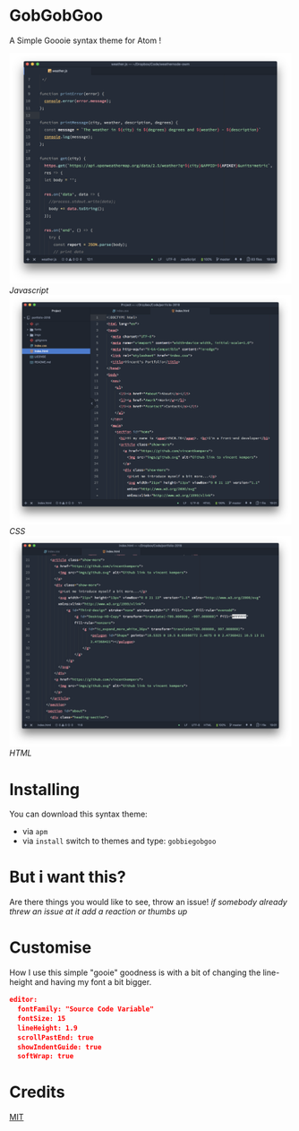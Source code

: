 # GobGobGoo
A Simple Goooie syntax theme for Atom !

![Javascript](assets/javascript.png)
_Javascript_
![Javascript](assets/css.png)
_CSS_
![Javascript](assets/html.png)
_HTML_

# Installing
You can download this syntax theme:
* via `apm`
* via `install` switch to themes and type: `gobbiegobgoo`

# But i want this?
Are there things you would like to see, throw an issue!
_if somebody already threw an issue at it add a reaction or thumbs up_

# Customise
How I use this simple "gooie" goodness is with a bit of changing the line-height and having my font a bit bigger.

```JSON
editor:
  fontFamily: "Source Code Variable"
  fontSize: 15
  lineHeight: 1.9
  scrollPastEnd: true
  showIndentGuide: true
  softWrap: true
```

# Credits
[MIT](LICENSE)
